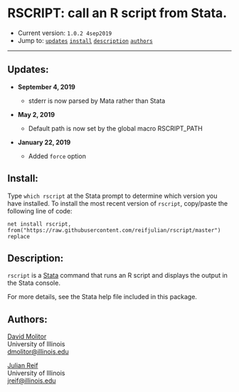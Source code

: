 # RSCRIPT: call an R script from Stata.

- Current version: `1.0.2 4sep2019`
- Jump to: [`updates`](#recent-updates) [`install`](#install) [`description`](#description) [`authors`](#authors)

-----------

## Updates:

* **September 4, 2019**
  - stderr is now parsed by Mata rather than Stata

* **May 2, 2019**
  - Default path is now set by the global macro RSCRIPT_PATH

* **January 22, 2019**
  - Added ```force``` option

## Install:

Type `which rscript` at the Stata prompt to determine which version you have installed. To install the most recent version of `rscript`, copy/paste the following line of code:

```
net install rscript, from("https://raw.githubusercontent.com/reifjulian/rscript/master") replace
```

## Description: 

`rscript` is a [Stata](http://www.stata.com) command that runs an R script and displays the output in the Stata console.

For more details, see the Stata help file included in this package.

## Authors:

[David Molitor](http://www.davidmolitor.com)
<br>University of Illinois
<br>dmolitor@illinois.edu

[Julian Reif](http://www.julianreif.com)
<br>University of Illinois
<br>jreif@illinois.edu
